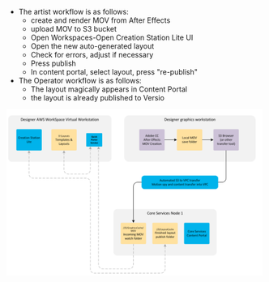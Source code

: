 - The artist workflow is as follows:
	- create and render MOV from After Effects  
	- upload MOV to S3 bucket  
	- Open Workspaces-Open Creation Station Lite UI  
	- Open the new auto-generated layout  
	- Check for errors, adjust if necessary  
	- Press publish  
	- In content portal, select layout, press "re-publish"
- The Operator workflow is as follows:
	- The layout magically appears in Content Portal  
	- the layout is already published to Versio

![](/attachments/Pasted%20image%2020210107174209.png)